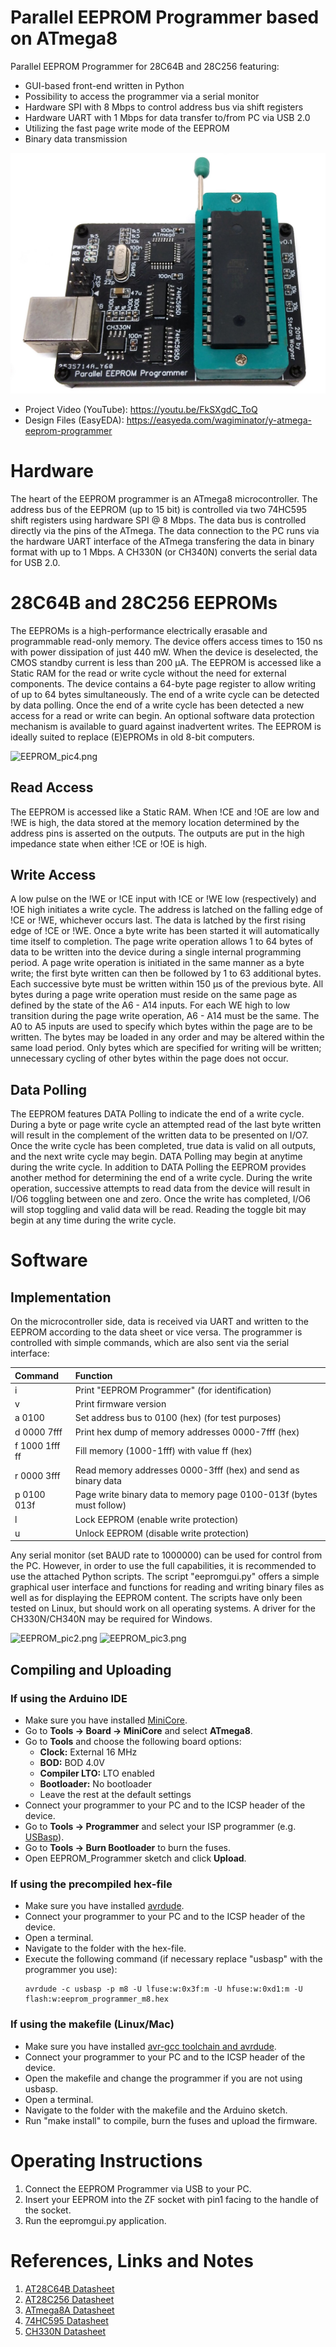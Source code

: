 # Parallel EEPROM Programmer based on ATmega8
Parallel EEPROM Programmer for 28C64B and 28C256 featuring:
- GUI-based front-end written in Python
- Possibility to access the programmer via a serial monitor
- Hardware SPI with 8 Mbps to control address bus via shift registers
- Hardware UART with 1 Mbps for data transfer to/from PC via USB 2.0
- Utilizing the fast page write mode of the EEPROM
- Binary data transmission

![EEPROM_pic1.jpg](https://raw.githubusercontent.com/wagiminator/ATmega-EEPROM-Programmer/master/documentation/EEPROM_pic1.jpg)

- Project Video (YouTube): https://youtu.be/FkSXgdC_ToQ
- Design Files (EasyEDA): https://easyeda.com/wagiminator/y-atmega-eeprom-programmer

# Hardware
The heart of the EEPROM programmer is an ATmega8 microcontroller. The address bus of the EEPROM (up to 15 bit) is controlled via two 74HC595 shift registers using hardware SPI @ 8 Mbps. The data bus is controlled directly via the pins of the ATmega. The data connection to the PC runs via the hardware UART interface of the ATmega transfering the data in binary format with up to 1 Mbps. A CH330N (or CH340N) converts the serial data for USB 2.0.

# 28C64B and 28C256 EEPROMs
The EEPROMs is a high-performance electrically erasable and programmable read-only memory. The device offers access times to 150 ns with power dissipation of just 440 mW. When the device is deselected, the CMOS standby current is less than 200 μA.
The EEPROM is accessed like a Static RAM for the read or write cycle without the need for external components. The device contains a 64-byte page register to allow writing of up to 64 bytes simultaneously. The end of a write cycle can be detected by data polling. Once the end of a write cycle has been detected a new access for a read or write can begin.
An optional software data protection mechanism is available to guard against inadvertent writes. The EEPROM is ideally suited to replace (E)EPROMs in old 8-bit computers.

![EEPROM_pic4.png](https://raw.githubusercontent.com/wagiminator/ATmega-EEPROM-Programmer/master/documentation/EEPROM_pic4.png)

## Read Access
The EEPROM is accessed like a Static RAM. When !CE and !OE are low and !WE is high, the data stored at the memory location determined by the address pins is asserted on the outputs. The outputs are put in the high impedance state when either !CE or !OE is high.

## Write Access
A low pulse on the !WE or !CE input with !CE or !WE low (respectively) and !OE high initiates a write cycle. The address is latched on the falling edge of !CE or !WE, whichever occurs last. The data is latched by the first rising edge of !CE or !WE. Once a byte write has been started it will automatically time itself to completion.
The page write operation allows 1 to 64 bytes of data to be written into the device during a single internal programming period. A page write operation is initiated in the same manner as a byte write; the first byte written can then be followed by 1 to 63 additional
bytes. Each successive byte must be written within 150 μs of the previous byte. All bytes during a page write operation must reside on the same page as defined by the state of the A6 - A14 inputs. For each WE high to low transition during the page write operation, A6 - A14 must be the same.
The A0 to A5 inputs are used to specify which bytes within the page are to be written. The bytes may be loaded in any order and may be altered within the same load period. Only bytes which are specified for writing will be written; unnecessary cycling of other bytes within the page does not occur.

## Data Polling
The EEPROM features DATA Polling to indicate the end of a write cycle. During a byte or page write cycle an attempted read of the last byte written will result in the complement of the written data to be presented on I/O7. Once the write cycle has been completed, true data is valid on all outputs, and the next write cycle may begin. DATA Polling may begin at anytime during the write cycle.
In addition to DATA Polling the EEPROM provides another method for determining the end of a write cycle. During the write operation, successive attempts to read data from the device will result in I/O6 toggling between one and zero. Once the write has completed, I/O6 will stop toggling and valid data will be read. Reading the toggle bit may begin at any time during the write cycle.

# Software
## Implementation
On the microcontroller side, data is received via UART and written to the EEPROM according to the data sheet or vice versa. The programmer is controlled with simple commands, which are also sent via the serial interface:

|Command|Function|
|:-|:-|
|i                |Print "EEPROM Programmer" (for identification)|
|v                |Print firmware version|
|a 0100           |Set address bus to 0100 (hex) (for test purposes)|
|d 0000 7fff      |Print hex dump of memory addresses 0000-7fff (hex)|
|f 1000 1fff ff   |Fill memory (1000-1fff) with value ff (hex)|
|r 0000 3fff      |Read memory addresses 0000-3fff (hex) and send as binary data|
|p 0100 013f      |Page write binary data to memory page 0100-013f (bytes must follow)|
|l                |Lock EEPROM (enable write protection)|
|u                |Unlock EEPROM (disable write protection)|

Any serial monitor (set BAUD rate to 1000000) can be used for control from the PC. However, in order to use the full capabilities, it is recommended to use the attached Python scripts. The script "eepromgui.py" offers a simple graphical user interface and functions for reading and writing binary files as well as for displaying the EEPROM content. The scripts have only been tested on Linux, but should work on all operating systems. A driver for the CH330N/CH340N may be required for Windows.

![EEPROM_pic2.png](https://raw.githubusercontent.com/wagiminator/ATmega-EEPROM-Programmer/master/documentation/EEPROM_pic2.png)
![EEPROM_pic3.png](https://raw.githubusercontent.com/wagiminator/ATmega-EEPROM-Programmer/master/documentation/EEPROM_pic3.png)

## Compiling and Uploading
### If using the Arduino IDE
- Make sure you have installed [MiniCore](https://github.com/MCUdude/MiniCore).
- Go to **Tools -> Board -> MiniCore** and select **ATmega8**.
- Go to **Tools** and choose the following board options:
  - **Clock:**          External 16 MHz
  - **BOD:**            BOD 4.0V
  - **Compiler LTO:**   LTO enabled
  - **Bootloader:**     No bootloader
  - Leave the rest at the default settings
- Connect your programmer to your PC and to the ICSP header of the device.
- Go to **Tools -> Programmer** and select your ISP programmer (e.g. [USBasp](https://aliexpress.com/wholesale?SearchText=usbasp)).
- Go to **Tools -> Burn Bootloader** to burn the fuses.
- Open EEPROM_Programmer sketch and click **Upload**.

### If using the precompiled hex-file
- Make sure you have installed [avrdude](https://learn.adafruit.com/usbtinyisp/avrdude).
- Connect your programmer to your PC and to the ICSP header of the device.
- Open a terminal.
- Navigate to the folder with the hex-file.
- Execute the following command (if necessary replace "usbasp" with the programmer you use):
  ```
  avrdude -c usbasp -p m8 -U lfuse:w:0x3f:m -U hfuse:w:0xd1:m -U flash:w:eeprom_programmer_m8.hex
  ```

### If using the makefile (Linux/Mac)
- Make sure you have installed [avr-gcc toolchain and avrdude](http://maxembedded.com/2015/06/setting-up-avr-gcc-toolchain-on-linux-and-mac-os-x/).
- Connect your programmer to your PC and to the ICSP header of the device.
- Open the makefile and change the programmer if you are not using usbasp.
- Open a terminal.
- Navigate to the folder with the makefile and the Arduino sketch.
- Run "make install" to compile, burn the fuses and upload the firmware.

# Operating Instructions
1. Connect the EEPROM Programmer via USB to your PC.
2. Insert your EEPROM into the ZF socket with pin1 facing to the handle of the socket.
3. Run the eepromgui.py application.

# References, Links and Notes
1. [AT28C64B Datasheet](https://ww1.microchip.com/downloads/en/DeviceDoc/doc0270.pdf)
2. [AT28C256 Datasheet](http://ww1.microchip.com/downloads/en/DeviceDoc/doc0006.pdf)
3. [ATmega8A Datasheet](https://ww1.microchip.com/downloads/en/DeviceDoc/ATmega8A-Data-Sheet-DS40001974B.pdf)
4. [74HC595 Datasheet](https://www.diodes.com/assets/Datasheets/74HC595.pdf)
5. [CH330N Datasheet](https://datasheet.lcsc.com/szlcsc/2008191734_WCH-Jiangsu-Qin-Heng-CH330N_C108996.pdf)
